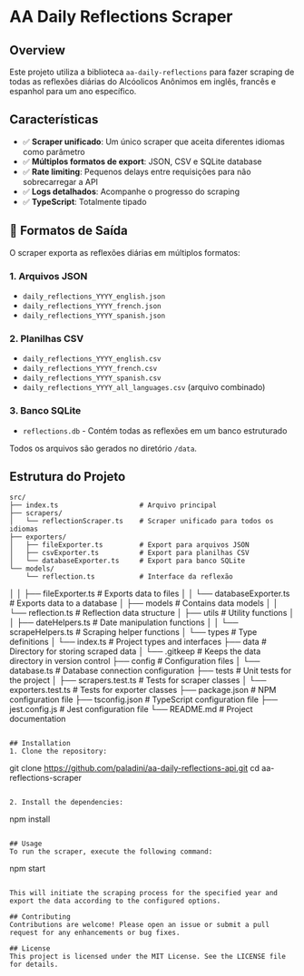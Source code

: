# AA Daily Reflections Scraper

## Overview
Este projeto utiliza a biblioteca `aa-daily-reflections` para fazer scraping de todas as reflexões diárias do Alcóolicos Anônimos em inglês, francês e espanhol para um ano específico.

## Características

- ✅ **Scraper unificado**: Um único scraper que aceita diferentes idiomas como parâmetro
- ✅ **Múltiplos formatos de export**: JSON, CSV e SQLite database
- ✅ **Rate limiting**: Pequenos delays entre requisições para não sobrecarregar a API
- ✅ **Logs detalhados**: Acompanhe o progresso do scraping
- ✅ **TypeScript**: Totalmente tipado

## 📄 Formatos de Saída

O scraper exporta as reflexões diárias em múltiplos formatos:

### 1. Arquivos JSON
- `daily_reflections_YYYY_english.json`
- `daily_reflections_YYYY_french.json` 
- `daily_reflections_YYYY_spanish.json`

### 2. Planilhas CSV
- `daily_reflections_YYYY_english.csv`
- `daily_reflections_YYYY_french.csv`
- `daily_reflections_YYYY_spanish.csv`
- `daily_reflections_YYYY_all_languages.csv` (arquivo combinado)

### 3. Banco SQLite
- `reflections.db` - Contém todas as reflexões em um banco estruturado

Todos os arquivos são gerados no diretório `/data`.

## Estrutura do Projeto

```
src/
├── index.ts                    # Arquivo principal
├── scrapers/
│   └── reflectionScraper.ts    # Scraper unificado para todos os idiomas
├── exporters/
│   ├── fileExporter.ts         # Export para arquivos JSON
│   ├── csvExporter.ts          # Export para planilhas CSV
│   └── databaseExporter.ts     # Export para banco SQLite
└── models/
    └── reflection.ts           # Interface da reflexão
```
│   │   ├── fileExporter.ts    # Exports data to files
│   │   └── databaseExporter.ts # Exports data to a database
│   ├── models                 # Contains data models
│   │   └── reflection.ts      # Reflection data structure
│   ├── utils                  # Utility functions
│   │   ├── dateHelpers.ts     # Date manipulation functions
│   │   └── scrapeHelpers.ts    # Scraping helper functions
│   └── types                  # Type definitions
│       └── index.ts          # Project types and interfaces
├── data                       # Directory for storing scraped data
│   └── .gitkeep               # Keeps the data directory in version control
├── config                     # Configuration files
│   └── database.ts            # Database connection configuration
├── tests                      # Unit tests for the project
│   ├── scrapers.test.ts       # Tests for scraper classes
│   └── exporters.test.ts      # Tests for exporter classes
├── package.json               # NPM configuration file
├── tsconfig.json              # TypeScript configuration file
├── jest.config.js             # Jest configuration file
└── README.md                  # Project documentation
```

## Installation
1. Clone the repository:
   ```
   git clone https://github.com/paladini/aa-daily-reflections-api.git
   cd aa-reflections-scraper
   ```

2. Install the dependencies:
   ```
   npm install
   ```

## Usage
To run the scraper, execute the following command:
```
npm start
```

This will initiate the scraping process for the specified year and export the data according to the configured options.

## Contributing
Contributions are welcome! Please open an issue or submit a pull request for any enhancements or bug fixes.

## License
This project is licensed under the MIT License. See the LICENSE file for details.